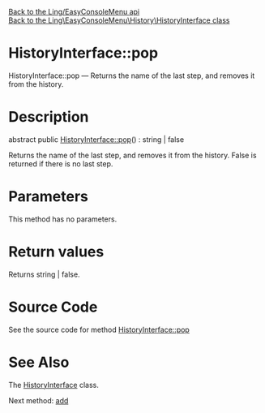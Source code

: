 [Back to the Ling/EasyConsoleMenu api](https://github.com/lingtalfi/EasyConsoleMenu/blob/master/doc/api/Ling/EasyConsoleMenu.md)<br>
[Back to the Ling\EasyConsoleMenu\History\HistoryInterface class](https://github.com/lingtalfi/EasyConsoleMenu/blob/master/doc/api/Ling/EasyConsoleMenu/History/HistoryInterface.md)


HistoryInterface::pop
================



HistoryInterface::pop — Returns the name of the last step, and removes it from the history.




Description
================


abstract public [HistoryInterface::pop](https://github.com/lingtalfi/EasyConsoleMenu/blob/master/doc/api/Ling/EasyConsoleMenu/History/HistoryInterface/pop.md)() : string | false




Returns the name of the last step, and removes it from the history.
False is returned if there is no last step.




Parameters
================

This method has no parameters.


Return values
================

Returns string | false.








Source Code
===========
See the source code for method [HistoryInterface::pop](https://github.com/lingtalfi/EasyConsoleMenu/blob/master/History/HistoryInterface.php#L20-L20)


See Also
================

The [HistoryInterface](https://github.com/lingtalfi/EasyConsoleMenu/blob/master/doc/api/Ling/EasyConsoleMenu/History/HistoryInterface.md) class.

Next method: [add](https://github.com/lingtalfi/EasyConsoleMenu/blob/master/doc/api/Ling/EasyConsoleMenu/History/HistoryInterface/add.md)<br>

